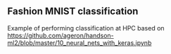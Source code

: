 ## Fashion MNIST classification

Example of performing classification at HPC based on
https://github.com/ageron/handson-ml2/blob/master/10_neural_nets_with_keras.ipynb

